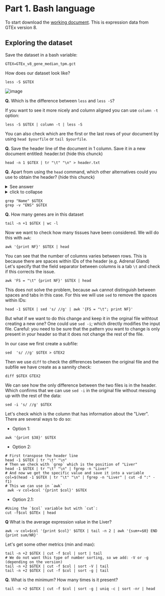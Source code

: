 # Part 1. Bash language

To start download the [working document](https://github.com/pesteller/Intro2Bioinfo_course/blob/main/GTEx_v8_gene_median_tpm.gct).
This is expression data from GTEx version 8.


## Exploring the dataset

Save the dataset in a bash variable:
```
GTEX=GTEx_v8_gene_median_tpm.gct
```

How does our dataset look like?
```
less -S $GTEX
```
![image](https://user-images.githubusercontent.com/68989675/178304599-195eb9b0-250f-4ac9-8f5b-5e19a735260c.png)


**Q.** Which is the difference between `less` and `less -S`?

If you want to see it more nicely and column aligned you can use `column -t` option:
```
less -S $GTEX | column -t | less -S
```

You can also check which are the first or the last rows of your document by using `head $yourfile` or `tail $yourfile`.

**Q.** Save the header line of the document in 1 column. Save it in a new document entitled: header.txt (hide this chunck)
```
head -n 1 $GTEX | tr "\t" "\n" > header.txt
```
**Q.** Apart from using the `head` command, which other alternatives could you use to obtain the header? (hide this chunck)

<details><summary>See answer</summary>
<p>

```sh
grep "Name" $GTEX
grep -v "ENS" $GTEX
```

</p>
</details>


<details closed>

  <summary>click to collapse</summary>

  ```sh
  grep "Name" $GTEX
  grep -v "ENS" $GTEX
  ```

</details>

```
grep "Name" $GTEX
grep -v "ENS" $GTEX
```

**Q.** How many genes are in this dataset
```
tail -n +1 $GTEX | wc -l
```

Now we want to check how many tissues have been considered. We will do this with `awk`:

```
awk '{print NF}' $GTEX | head
```

You can see that the number of columns varies between rows. This is because there are spaces within IDs of the header (e.g. Adrenal Gland) 
Let's specify that the field separator between columns is a tab `\t` and check if this corrects the issue.
```
awk 'FS = "\t" {print NF}' $GTEX | head
```
This does not solve the problem, because `awk` cannot distinguish between spaces and tabs in this case.
For this we will use `sed` to remove the spaces within IDs:
``` 
head -1 $GTEX | sed 's/ //g' | awk '{FS = "\t"; print NF}'
```

But what if we want to do this change and keep it in the orginal file withtout creating a new one?
One could use `sed -i`; which directly modifies the input file. Careful: you need to be sure that the pattern you want to change is only present in your header so that it does not change the rest of the file.

In our case we first create a subfile:
```
sed  's/ //g' $GTEX > GTEX2
``` 

Then we use `diff` to check the differences between the original file and the subfile we have create as a sannity check:
```
diff $GTEX GTEX2
```

We can see how the only difference between the two files is in the header. Which confirms that we can use `sed -i` in the original file without messing up with the rest of the data:

```
sed -i 's/ //g' $GTEX
```

Let's check which is the column that has information about the "Liver".
There are several ways to do so:
* Option 1:
```
awk '{print $38}' $GTEX
```

* Option 2:
```
# First transpose the header line
head -1 $GTEX | tr "\t" "\n"
# Then we check with `grep` which is the position of "Liver"
head -1 $GTEX | tr "\t" "\n" | fgrep -n "Liver"
# And now we get the specific value and save it into a variable
col=$(head -1 $GTEX | tr "\t" "\n" | fgrep -n "Liver" | cut -d ":" -f1)
# This we can use in `awk`
 awk -v col=$col '{print $col}' $GTEX
```

* Option 2.1:
```
#Using the `$col` variable but with `cut`:
cut -f$col $GTEx | head
```

**Q** What is the average expression value in the Liver?
```
awk -v col=$col '{print $col}' $GTEX | tail -n 2 | awk '{sum+=$0} END {print sum/NR}'
```

Let's get some other metrics (min and max):
```
tail -n +2 $GTEX | cut -f $col | sort | tail
# We do not want this type of number sorting, so we add: -V or -g (depending on the version)
tail -n +2 $GTEX | cut -f $col | sort -V | tail
tail -n +2 $GTEX | cut -f $col | sort -g | tail
```

**Q.** What is the minimum? How many times is it present?
```
tail -n +2 $GTEX | cut -f $col | sort -g | uniq -c | sort -nr | head
```
